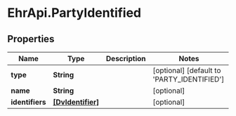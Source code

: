 # EhrApi.PartyIdentified

## Properties
Name | Type | Description | Notes
------------ | ------------- | ------------- | -------------
**type** | **String** |  | [optional] [default to &#x27;PARTY_IDENTIFIED&#x27;]
**name** | **String** |  | [optional] 
**identifiers** | [**[DvIdentifier]**](DvIdentifier.md) |  | [optional] 
